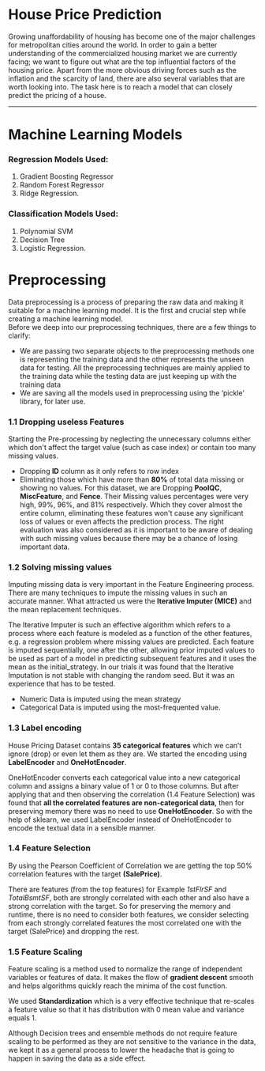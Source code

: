 # House Price Prediction
Growing unaffordability of housing has become one of the major challenges for metropolitan cities around the world. In order to gain a better understanding of the commercialized housing market we are currently facing; we want to figure out what are the top influential factors of the housing price. Apart from the more obvious driving forces such as the inflation and the scarcity of land, there are also several variables that are worth looking into. The task here is to reach a model that can closely predict the pricing of a house.

*** 

# Machine Learning Models 
### Regression Models Used: 
  1. Gradient Boosting Regressor
  2. Random Forest Regressor
  3. Ridge Regression.
### Classification Models Used:
  1. Polynomial SVM
  2. Decision Tree
  3. Logistic Regression.

# Preprocessing
Data preprocessing is a process of preparing the raw data and making it suitable for a machine learning model. It is the first and crucial step while creating a machine learning model.<br>
Before we deep into our preprocessing techniques, there are a few things to clarify:
  - We are passing two separate objects to the preprocessing methods one is representing the training data and the other represents the unseen data for testing. All the preprocessing techniques are mainly applied to the training data while the testing data are just keeping up with the training data
  - We are saving all the models used in preprocessing using the ‘pickle’ library, for later use.

### 1.1 Dropping useless Features
Starting the Pre-processing by neglecting the unnecessary columns either which don't affect the target value (such as case index) or contain too many missing values.

- Dropping **ID** column as it only refers to row index
- Eliminating those which have more than **80%** of total data missing or showing no values. For this dataset, we are Dropping **PoolQC**, **MiscFeature**, and **Fence**. Their Missing values percentages were very high, 99%, 96%, and 81% respectively. Which they cover almost the entire column, eliminating these features won't cause any significant loss of values or even affects the prediction process. The right evaluation was also considered as it is important to be aware of dealing with such missing values because there may be a chance of losing important data.

### 1.2 Solving missing values
Imputing missing data is very important in the Feature Engineering process. There are many techniques to impute the missing values in such an accurate manner. What attracted us were the **Iterative Imputer (MICE)** and the mean replacement techniques. 

The Iterative Imputer is such an effective algorithm which refers to a process where each feature is modeled as a function of the other features, e.g. a regression problem where missing values are predicted. Each feature is imputed sequentially, one after the other, allowing prior imputed values to be used as part of a model in predicting subsequent features and it uses the mean as the initial_strategy. In our trials it was found that the Iterative Imputation is not stable with changing the random seed. But it was an experience that has to be tested.
- Numeric Data is imputed using the mean strategy
- Categorical Data is imputed using the most-frequented value.

### 1.3 Label encoding
House Pricing Dataset contains **35 categorical features** which we can’t ignore (drop) or even let them as they are. We started the encoding using **LabelEncoder** and **OneHotEncoder**. 

OneHotEncoder converts each categorical value into a new categorical column and assigns a binary value of 1 or 0 to those columns. But after applying that and then observing the correlation (1.4 Feature Selection) was found that **all the correlated features are non-categorical data**, then for preserving memory there was no need to use **OneHotEncoder**. So with the help of sklearn, we used LabelEncoder instead of OneHotEncoder to encode the textual data in a sensible manner.

### 1.4 Feature Selection
By using the Pearson Coefficient of Correlation we are getting the top 50% correlation features with the target **(SalePrice)**. 

There are features (from the top features) for Example *1stFlrSF* and *TotalBsmtSF*, both are strongly correlated with each other and also have a strong correlation with the target. So for preserving the memory and runtime, there is no need to consider both features, we consider selecting from each strongly correlated features the most correlated one with the target (SalePrice) and dropping the rest.

### 1.5 Feature Scaling
Feature scaling is a method used to normalize the range of independent variables or features of data. It makes the flow of **gradient descent** smooth and helps algorithms quickly reach the minima of the cost function. 

We used **Standardization** which is a very effective technique that re-scales a feature value so that it has distribution with 0 mean value and variance equals 1. 

Although Decision trees and ensemble methods do not require feature scaling to be performed as they are not sensitive to the variance in the data, we kept it as a general process to lower the headache that is going to happen in saving the data as a side effect.
